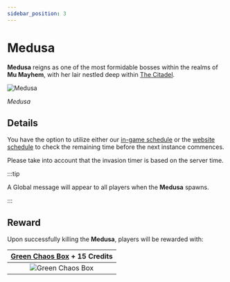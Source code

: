 ```yaml
---
sidebar_position: 3
---
```


# Medusa

**Medusa** reigns as one of the most formidable bosses within the realms of **Mu Mayhem**, with her lair nestled deep within [The Citadel](/maps/the-citadel).

![Medusa](/img/monsters/special/bosses/medusa.jpg)

_Medusa_

## Details

You have the option to utilize either our [in-game schedule](/client-features/schedule) or the [website schedule](https://lotusmu.org/schedule) to check the remaining time before the next instance commences.

Please take into account that the invasion timer is based on the server time.

:::tip

A Global message will appear to all players when the **Medusa** spawns.

:::

## Reward

Upon successfully killing the **Medusa**, players will be rewarded with:

| [Green Chaos Box](/items/item-bags/exc/green-chaos-box) + **15 Credits** |
| :----------------------------------------------------------------------: |
|       ![Green Chaos Box](/img/items/item-bags/green-chaos-box.png)       |
